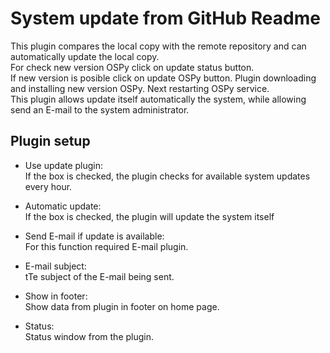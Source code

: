 System update from GitHub Readme
====

This plugin compares the local copy with the remote repository and can automatically update the local copy.  
For check new version OSPy click on update status button.  
If new version is posible click on update OSPy button. Plugin downloading and installing new version OSPy. Next restarting OSPy service.  
This plugin allows update itself automatically the system, while allowing send an E-mail to the system administrator.

Plugin setup
-----------

* Use update plugin:  
  If the box is checked, the plugin checks for available system updates every hour.

* Automatic update:  
  If the box is checked, the plugin will update the system itself 

* Send E-mail if update is available:  
  For this function required E-mail plugin.

* E-mail subject:  
  tTe subject of the E-mail being sent.

* Show in footer:  
  Show data from plugin in footer on home page.

* Status:  
  Status window from the plugin.

